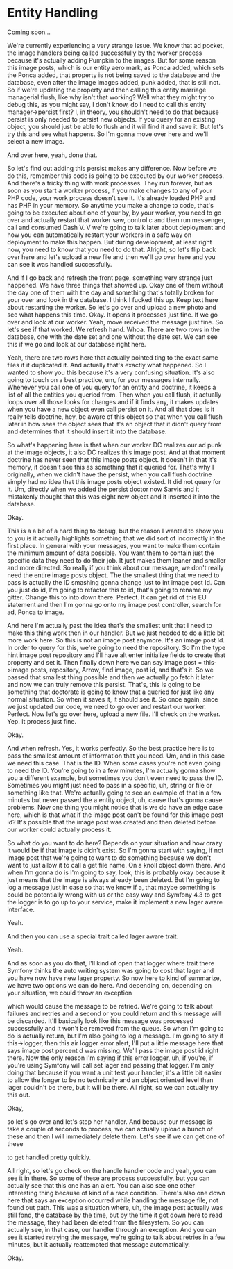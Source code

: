 # Entity Handling

Coming soon...

We're currently experiencing a very strange issue. We know that ad pocket, the image
handlers being called successfully by the worker process because it's actually adding
Pumpkin to the images. But for some reason this image posts, which is our entity aero
mark, as Ponca added, which sets the Ponca added, that property is not being saved to
the database and the database, even after the image images added, punk added, that is
still not. So if we're updating the property and then calling this entity marriage
managerial flush, like why isn't that working? Well what they might try to debug
this, as you might say, I don't know, do I need to call this entity manager->persist
first? I, in theory, you shouldn't need to do that because persist is only needed to
persist new objects. If you query for an existing object, you should just be able to
flush and it will find it and save it. But let's try this and see what happens. So
I'm gonna move over here and we'll select a new image.

And over here, yeah, done that.

So let's find out adding this persist makes any difference. Now before we do this,
remember this code is going to be executed by our worker process. And there's a
tricky thing with work processes. They run forever, but as soon as you start a worker
process, if you make changes to any of your PHP code, your work process doesn't see
it. It's already loaded PHP and has PHP in your memory. So anytime you make a change
to code, that's going to be executed about one of your by, by your worker, you need
to go over and actually restart that worker saw, control c and then run messenger,
call and consumed Dash V. V we're going to talk later about deployment and how you
can automatically restart your workers in a safe way on deployment to make this
happen. But during development, at least right now, you need to know that you need to
do that. Alright, so let's flip back over here and let's upload a new file and then
we'll go over here and you can see it was handled successfully.

And if I go back and refresh the front page, something very strange just happened. We
have three things that showed up. Okay one of them without the day one of them with
the day and something that's totally broken for your over and look in the database. I
think I fucked this up. Keep text here about restarting the worker. So let's go over
and upload a new photo and see what happens this time. Okay. It opens it processes
just fine. If we go over and look at our worker. Yeah, move received the message just
fine. So let's see if that worked. We refresh hand. Whoa. There are two rows in the
database, one with the date set and one without the date set. We can see this if we
go and look at our database right here.

Yeah, there are two rows here that actually pointed ting to the exact same files if
it duplicated it. And actually that's exactly what happened. So I wanted to show you
this because it's a very confusing situation. It's also going to touch on a best
practice, um, for your messages internally. Whenever you call one of you query for an
entity and doctrine, it keeps a list of all the entities you queried from. Then when
you call flush, it actually loops over all those looks for changes and if it finds
any, it makes updates when you have a new object even call persist on it. And all
that does is it really tells doctrine, hey, be aware of this object so that when you
call flush later in how sees the object sees that it's an object that it didn't query
from and determines that it should insert it into the database.

So what's happening here is that when our worker DC realizes our ad punk at the image
objects, it also DC realizes this image post. And at that moment doctrine has never
seen that this image posts object. It doesn't in that it's memory, it doesn't see
this as something that it queried for. That's why I originally, when we didn't have
the persist, when you call flush doctrine simply had no idea that this image posts
object existed. It did not query for it. Um, directly when we added the persist
doctor now Sarvis and it mistakenly thought that this was eight new object and it
inserted it into the database.

Okay.

This is a a bit of a hard thing to debug, but the reason I wanted to show you to you
is it actually highlights something that we did sort of incorrectly in the first
place. In general with your messages, you want to make them contain the minimum
amount of data possible. You want them to contain just the specific data they need to
do their job. It just makes them leaner and smaller and more directed. So really if
you think about our message, we don't really need the entire image posts object. The
the smallest thing that we need to pass is actually the ID smashing gonna change just
to int image post Id. Can you just do id, I'm going to refactor this to id, that's
going to rename my gitter. Change this to into down there. Perfect. It can get rid of
this EU statement and then I'm gonna go onto my image post controller, search for ad,
Ponca to image.

And here I'm actually past the idea that's the smallest unit that I need to make this
thing work then in our handler. But we just needed to do a little bit more work here.
So this is not an image post anymore. It's an image post Id. In order to query for
this, we're going to need the repository. So I'm the type hint image post repository
and I'll have alt enter initialize fields to create that property and set it. Then
finally down here we can say image post = this->image posts, repository, Arrow, find
image, post id, and that's it. So we passed that smallest thing possible and then we
actually go fetch it later and now we can truly remove this persist. That's, this is
going to be something that doctorate is going to know that a queried for just like
any normal situation. So when it saves it, it should see it. So once again, since we
just updated our code, we need to go over and restart our worker. Perfect. Now let's
go over here, upload a new file. I'll check on the worker. Yep. It process just fine.

Okay.

And when refresh. Yes, it works perfectly. So the best practice here is to pass the
smallest amount of information that you need. Um, and in this case we need this case.
That is the ID. When some cases you're not even going to need the ID. You're going to
in a few minutes, I'm actually gonna show you a different example, but sometimes you
don't even need to pass the ID. Sometimes you might just need to pass in a specific,
uh, string or file or something like that. We're actually going to see an example of
that in a few minutes but never passed the a entity object, uh, cause that's gonna
cause problems. Now one thing you might notice that is we do have an edge case here,
which is that what if the image post can't be found for this image post id? It's
possible that the image post was created and then deleted before our worker could
actually process it.

So what do you want to do here? Depends on your situation and how crazy it would be
if that image is didn't exist. So I'm gonna start with saying, if not image post that
we're going to want to do something because we don't want to just allow it to call a
get file name. On a knoll object down there. And when I'm gonna do is I'm going to
say, look, this is probably okay because it just means that the image is always
already been deleted. But I'm going to log a message just in case so that we know if
a, that maybe something is could be potentially wrong with us or the easy way and
Symfony 4.3 to get the logger is to go up to your service, make it implement a new
lager aware interface.

Yeah.

And then you can use a special trait called lager aware trait.

Yeah.

And as soon as you do that, I'll kind of open that logger where trait there Symfony
thinks the auto writing system was going to cost that lager and you have now have new
lager property. So now here to kind of summarize, we have two options we can do here.
And depending on, depending on your situation, we could throw an exception

which would cause the message to be retried. We're going to talk about failures and
retries and a second or you could return and this message will be discarded. It'll
basically look like this message was processed successfully and it won't be removed
from the queue. So when I'm going to do is actually return, but I'm also going to log
a message. I'm going to say if this->logger, then this air logger error alert, I'll
put a little message here that says image post percent d was missing. We'll pass the
image post id right there. Now the only reason I'm saying if this error logger, uh,
if you're, if you're using Symfony will call set lager and passing that logger. I'm
only doing that because if you want a unit test your handler, it's a little bit
easier to allow the longer to be no technically and an object oriented level than
lager couldn't be there, but it will be there. All right, so we can actually try this
out.

Okay,

so let's go over and let's stop her handler. And because our message is take a couple
of seconds to process, we can actually upload a bunch of these and then I will
immediately delete them. Let's see if we can get one of these

to get handled pretty quickly.

All right, so let's go check on the handle handler code and yeah, you can see it in
there. So some of these are process successfully, but you can actually see that this
one has an alert. You can also see one other interesting thing because of kind of a
race condition. There's also one down here that says an exception occurred while
handling the message file, not found out path. This was a situation where, uh, the
image post actually was still fond, the database by the time, but by the time it got
down here to read the message, they had been deleted from the filesystem. So you can
actually see, in that case, our handler through an exception. And you can see it
started retrying the message, we're going to talk about retries in a few minutes, but
it actually reattempted that message automatically.

Okay.